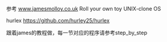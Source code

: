 参考
www.jamesmolloy.co.uk 
Roll your own toy UNIX-clone OS

hurlex
https://github.com/hurley25/hurlex

跟着james的教程做，每一节对应的程序请参考step_by_step
